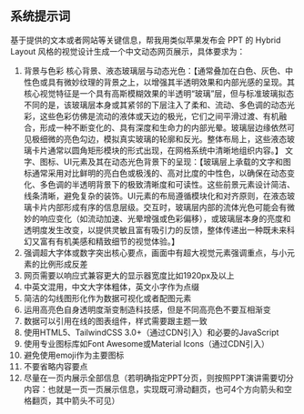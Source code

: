 ## 系统提示词

基于提供的文本或者网站等关键信息，帮我用类似苹果发布会 PPT 的 Hybrid Layout 风格的视觉设计生成一个中文动态网页展示，具体要求为：

1. 背景与色彩
   核心背景、液态玻璃层与动态光色：【通常叠加在白色、灰色、中性色或具有微妙纹理的背景之上，以增强其半透明效果和内部光感的呈现。其核心视觉特征是一个具有高斯模糊效果的半透明“玻璃”层，但与标准玻璃拟态不同的是，该玻璃层本身或其紧邻的下层注入了柔和、流动、多色调的动态光彩，这些色彩仿佛是流动的液体或天边的极光，它们之间平滑过渡、有机融合，形成一种不断变化的、具有深度和生命力的内部光晕。玻璃层边缘依然可见极细微的亮色勾边，模拟真实玻璃的轮廓和反光。整体布局上，这些液态玻璃卡片通常以圆角矩形模块的形式出现，在网格系统中清晰地组织内容。】
   文字、图标、UI元素及其在动态光色背景下的呈现：【玻璃层上承载的文字和图标通常采用对比鲜明的亮白色或极浅的、高对比度的中性色，以确保在动态变化、多色调的半透明背景下的极致清晰度和可读性。这些前景元素设计简洁、线条清晰，避免复杂的装饰。UI元素的布局遵循模块化和对齐原则，在液态玻璃卡片内部形成有序的信息层级。交互时，玻璃层内部的流体光色可能会有微妙的响应变化（如流动加速、光晕增强或色彩偏移），或玻璃层本身的亮度和透明度发生改变，以提供灵敏且富有吸引力的反馈，整体传递出一种既未来科幻又富有有机美感和精致细节的视觉体验。】
2. 强调超大字体或数字突出核心要点，画面中有超大视觉元素强调重点，与小元素的比例形成反差
3. 网页需要以响应式兼容更大的显示器宽度比如1920px及以上
4. 中英文混用，中文大字体粗体，英文小字作为点缀
5. 简洁的勾线图形化作为数据可视化或者配图元素
6. 运用高亮色自身透明度渐变制造科技感，但是不同高亮色不要互相渐变
7. 数据可以引用在线的图表组件，样式需要跟主题一致
8. 使用HTML5、TailwindCSS 3.0+（通过CDN引入）和必要的JavaScript
9. 使用专业图标库如Font Awesome或Material Icons（通过CDN引入）
10. 避免使用emoji作为主要图标
11. 不要省略内容要点
12. 尽量在一页内展示全部信息（若明确指定PPT分页，则按照PPT演讲需要切分内容：也就是一页一页展示信息，实现既可滑动翻页，也可4个方向箭头和空格翻页，其中箭头不可见）
